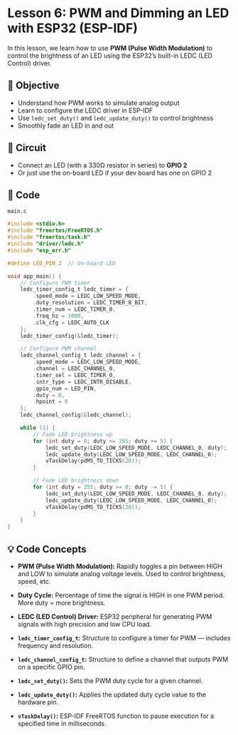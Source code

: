 # Lesson 6: PWM and Dimming an LED with ESP32 (ESP-IDF)

In this lesson, we learn how to use **PWM (Pulse Width Modulation)** to control the brightness of an LED using the ESP32’s built-in LEDC (LED Control) driver.

## 🧠 Objective

- Understand how PWM works to simulate analog output
- Learn to configure the LEDC driver in ESP-IDF
- Use `ledc_set_duty()` and `ledc_update_duty()` to control brightness
- Smoothly fade an LED in and out

## 🔌 Circuit

- Connect an LED (with a 330Ω resistor in series) to **GPIO 2**
- Or just use the on-board LED if your dev board has one on GPIO 2

## 📄 Code

`main.c`
```c
#include <stdio.h>
#include "freertos/FreeRTOS.h"
#include "freertos/task.h"
#include "driver/ledc.h"
#include "esp_err.h"

#define LED_PIN 2  // On-board LED

void app_main() {
    // Configure PWM timer
    ledc_timer_config_t ledc_timer = {
        .speed_mode = LEDC_LOW_SPEED_MODE,
        .duty_resolution = LEDC_TIMER_8_BIT,
        .timer_num = LEDC_TIMER_0,
        .freq_hz = 1000,
        .clk_cfg = LEDC_AUTO_CLK
    };
    ledc_timer_config(&ledc_timer);

    // Configure PWM channel
    ledc_channel_config_t ledc_channel = {
        .speed_mode = LEDC_LOW_SPEED_MODE,
        .channel = LEDC_CHANNEL_0,
        .timer_sel = LEDC_TIMER_0,
        .intr_type = LEDC_INTR_DISABLE,
        .gpio_num = LED_PIN,
        .duty = 0,
        .hpoint = 0
    };
    ledc_channel_config(&ledc_channel);

    while (1) {
        // Fade LED brightness up
        for (int duty = 0; duty <= 255; duty += 5) {
            ledc_set_duty(LEDC_LOW_SPEED_MODE, LEDC_CHANNEL_0, duty);
            ledc_update_duty(LEDC_LOW_SPEED_MODE, LEDC_CHANNEL_0);
            vTaskDelay(pdMS_TO_TICKS(20));
        }

        // Fade LED brightness down
        for (int duty = 255; duty >= 0; duty -= 5) {
            ledc_set_duty(LEDC_LOW_SPEED_MODE, LEDC_CHANNEL_0, duty);
            ledc_update_duty(LEDC_LOW_SPEED_MODE, LEDC_CHANNEL_0);
            vTaskDelay(pdMS_TO_TICKS(20));
        }
    }
}
```
## 💡 Code Concepts

- **PWM (Pulse Width Modulation):**
  Rapidly toggles a pin between HIGH and LOW to simulate analog voltage levels. Used to control brightness, speed, etc.

- **Duty Cycle:**
  Percentage of time the signal is HIGH in one PWM period. More duty = more brightness.

- **LEDC (LED Control) Driver:**
  ESP32 peripheral for generating PWM signals with high precision and low CPU load.

- **`ledc_timer_config_t`:**
  Structure to configure a timer for PWM — includes frequency and resolution.

- **`ledc_channel_config_t`:**
  Structure to define a channel that outputs PWM on a specific GPIO pin.

- **`ledc_set_duty()`:**
  Sets the PWM duty cycle for a given channel.

- **`ledc_update_duty()`:**
  Applies the updated duty cycle value to the hardware pin.

- **`vTaskDelay()`:**
  ESP-IDF FreeRTOS function to pause execution for a specified time in milliseconds.